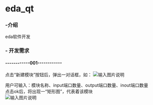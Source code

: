 # eda_qt

### -介绍
eda软件开发

### -           开发需求
#### ------------001------------
点击“新建模块”按钮后，弹出一对话框，如：
![输入图片说明](https://images.gitee.com/uploads/images/2021/0123/232300_bb1cd7c7_8607408.png "QQ截图20210123232228.png")  

用户可输入：模块名称、input端口数量、output端口数量、inout端口数量  
点击ok后，将出现一“矩形图”，代表着该模块  
![输入图片说明](https://images.gitee.com/uploads/images/2021/0123/232810_4125e7a6_8607408.png "矩形.png")









